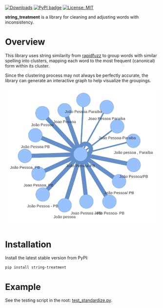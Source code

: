 [![Downloads](https://static.pepy.tech/badge/string-treatment)](https://pepy.tech/project/string-treatment) [![PyPI badge](https://badge.fury.io/py/string-treatment.svg)](https://badge.fury.io/py/string-treatment) [![License: MIT](https://img.shields.io/badge/License-MIT-yellow.svg)](https://opensource.org/licenses/MIT)

**string_treatment** is a library for cleaning and adjusting words with inconsistency.

# Overview

This library uses string similarity from [rapidfuzz](https://github.com/rapidfuzz/RapidFuzz) to group words with similar spelling into clusters, mapping each word to the most frequent (canonical) form within its cluster.

Since the clustering process may not always be perfectly accurate, the library can generate an interactive graph to help visualize the groupings.

![example graph](https://github.com/guilhermehuther/string_treatment/blob/main/docs/graph.png)

# Installation

Install the latest stable version from PyPI:

```shell
pip install string-treatment
```

# Example

See the testing script in the root: [test_standardize.py](https://github.com/guilhermehuther/string_treatment/blob/main/test/test_standardize.py).
